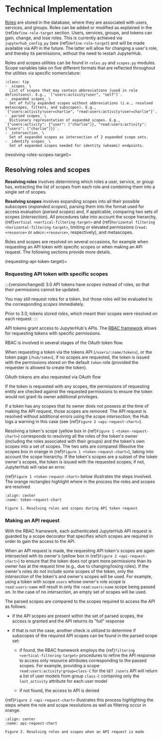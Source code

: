 # Technical Implementation

[Roles](roles) are stored in the database, where they are associated with users, services, and groups. Roles can be added or modified as explained in the {ref}`define-role-target` section. Users, services, groups, and tokens can gain, change, and lose roles. This is currently achieved via `jupyterhub_config.py` (see {ref}`define-role-target`) and will be made available via API in the future. The latter will allow for changing a user's role, and thereby its permissions, without the need to restart JupyterHub.

Roles and scopes utilities can be found in `roles.py` and `scopes.py` modules. Scope variables take on five different formats that are reflected throughout the utilities via specific nomenclature:

```{admonition} **Scope variable nomenclature**
:class: tip
- _scopes_ \
  List of scopes that may contain abbreviations (used in role definitions). E.g., `["users:activity!user", "self"]`.
- _expanded scopes_ \
  Set of fully expanded scopes without abbreviations (i.e., resolved metascopes, filters, and subscopes). E.g., `{"users:activity!user=charlie", "read:users:activity!user=charlie"}`.
- _parsed scopes_ \
  Dictionary representation of expanded scopes. E.g., `{"users:activity": {"user": ["charlie"]}, "read:users:activity": {"users": ["charlie"]}}`.
- _intersection_ \
  Set of expanded scopes as intersection of 2 expanded scope sets.
- _identify scopes_ \
  Set of expanded scopes needed for identity (whoami) endpoints.
```

(resolving-roles-scopes-target)=

## Resolving roles and scopes

**Resolving roles** involves determining which roles a user, service, or group has, extracting the list of scopes from each role and combining them into a single set of scopes.

**Resolving scopes** involves expanding scopes into all their possible subscopes (_expanded scopes_), parsing them into the format used for access evaluation (_parsed scopes_) and, if applicable, comparing two sets of scopes (_intersection_). All procedures take into account the scope hierarchy, {ref}`vertical <vertical-filtering-target>` and {ref}`horizontal filtering <horizontal-filtering-target>`, limiting or elevated permissions (`read:<resource>` or `admin:<resource>`, respectively), and metascopes.

Roles and scopes are resolved on several occasions, for example when requesting an API token with specific scopes or when making an API request. The following sections provide more details.

(requesting-api-token-target)=

### Requesting API token with specific scopes

:::{versionchanged} 3.0
API tokens have _scopes_ instead of roles,
so that their permissions cannot be updated.

You may still request roles for a token,
but those roles will be evaluated to the corresponding _scopes_ immediately.

Prior to 3.0, tokens stored _roles_,
which meant their scopes were resolved on each request.
:::

API tokens grant access to JupyterHub's APIs. The [RBAC framework](https://auth0.com/docs/manage-users/access-control/rbac) allows for requesting tokens with specific permissions.

RBAC is involved in several stages of the OAuth token flow.

When requesting a token via the tokens API (`/users/:name/tokens`), or the token page (`/hub/token`),
if no scopes are requested, the token is issued with the permissions stored on the default `token` role
(provided the requester is allowed to create the token).

OAuth tokens are also requested via OAuth flow

If the token is requested with any scopes, the permissions of requesting entity are checked against the requested permissions to ensure the token would not grant its owner additional privileges.

If a token has any scopes that its owner does not possess
at the time of making the API request, those scopes are removed.
The API request is resolved without additional errors using the scope _intersection_;
the Hub logs a warning in this case (see {ref}`Figure 2 <api-request-chart>`).

Resolving a token's scope (yellow box in {ref}`Figure 1 <token-request-chart>`) corresponds to resolving all the roles of the token's owner (including the roles associated with their groups) and the token's own scopes into a set of scopes. The two sets are compared (Resolve the scopes box in orange in {ref}`Figure 1 <token-request-chart>`), taking into account the scope hierarchy.
If the token's scopes are a subset of the token owner's scopes, the token is issued with the requested scopes; if not, JupyterHub will raise an error.

{ref}`Figure 1 <token-request-chart>` below illustrates the steps involved. The orange rectangles highlight where in the process the roles and scopes are resolved.

```{figure} ../images/rbac-token-request-chart.png
:align: center
:name: token-request-chart

Figure 1. Resolving roles and scopes during API token request
```

### Making an API request

With the RBAC framework, each authenticated JupyterHub API request is guarded by a scope decorator that specifies which scopes are required in order to gain the access to the API.

When an API request is made, the requesting API token's scopes are again intersected with its owner's (yellow box in {ref}`Figure 2 <api-request-chart>`) to ensure that the token does not grant more permissions than its owner has at the request time (e.g., due to changing/losing roles).
If the owner's roles do not include some scopes of the token, only the _intersection_ of the token's and owner's scopes will be used. For example, using a token with scope `users` whose owner's role scope is `read:users:name` will result in only the `read:users:name` scope being passed on. In the case of no _intersection_, an empty set of scopes will be used.

The parsed scopes are compared to the scopes required to access the API as follows:

- if the API scopes are present within the set of parsed scopes, the access is granted and the API returns its "full" response

- if that is not the case, another check is utilized to determine if subscopes of the required API scopes can be found in the parsed scope set:

  - if found, the RBAC framework employs the {ref}`filtering <vertical-filtering-target>` procedures to refine the API response to access only resource attributes corresponding to the passed scopes. For example, providing a scope `read:users:activity!group=class-C` for the `GET /users` API will return a list of user models from group `class-C` containing only the `last_activity` attribute for each user model

  - if not found, the access to API is denied

{ref}`Figure 2 <api-request-chart>` illustrates this process highlighting the steps where the role and scope resolutions as well as filtering occur in orange.

```{figure} ../images/rbac-api-request-chart.png
:align: center
:name: api-request-chart

Figure 2. Resolving roles and scopes when an API request is made
```
